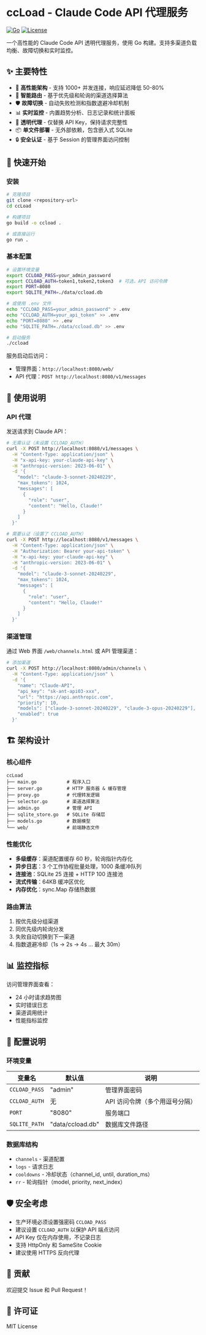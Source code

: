 # ccLoad - Claude Code API 代理服务

[![Go](https://img.shields.io/badge/Go-1.21+-00ADD8.svg)](https://golang.org)
[![License](https://img.shields.io/badge/License-MIT-blue.svg)](LICENSE)

一个高性能的 Claude Code API 透明代理服务，使用 Go 构建。支持多渠道负载均衡、故障切换和实时监控。

## ✨ 主要特性

- 🚀 **高性能架构** - 支持 1000+ 并发连接，响应延迟降低 50-80%
- 🔀 **智能路由** - 基于优先级和轮询的渠道选择算法
- 🛡️ **故障切换** - 自动失败检测和指数退避冷却机制
- 📊 **实时监控** - 内置趋势分析、日志记录和统计面板
- 🎯 **透明代理** - 仅替换 API Key，保持请求完整性
- 📦 **单文件部署** - 无外部依赖，包含嵌入式 SQLite
- 🔒 **安全认证** - 基于 Session 的管理界面访问控制

## 🚀 快速开始

### 安装

```bash
# 克隆项目
git clone <repository-url>
cd ccLoad

# 构建项目
go build -o ccload .

# 或直接运行
go run .
```

### 基本配置

```bash
# 设置环境变量
export CCLOAD_PASS=your_admin_password
export CCLOAD_AUTH=token1,token2,token3  # 可选，API 访问令牌
export PORT=8080
export SQLITE_PATH=./data/ccload.db

# 或使用 .env 文件
echo "CCLOAD_PASS=your_admin_password" > .env
echo "CCLOAD_AUTH=your_api_token" >> .env
echo "PORT=8080" >> .env
echo "SQLITE_PATH=./data/ccload.db" >> .env

# 启动服务
./ccload
```

服务启动后访问：
- 管理界面：`http://localhost:8080/web/`
- API 代理：`POST http://localhost:8080/v1/messages`

## 📖 使用说明

### API 代理

发送请求到 Claude API：

```bash
# 无需认证（未设置 CCLOAD_AUTH）
curl -X POST http://localhost:8080/v1/messages \
  -H "Content-Type: application/json" \
  -H "x-api-key: your-claude-api-key" \
  -H "anthropic-version: 2023-06-01" \
  -d '{
    "model": "claude-3-sonnet-20240229",
    "max_tokens": 1024,
    "messages": [
      {
        "role": "user",
        "content": "Hello, Claude!"
      }
    ]
  }'

# 需要认证（设置了 CCLOAD_AUTH）
curl -X POST http://localhost:8080/v1/messages \
  -H "Content-Type: application/json" \
  -H "Authorization: Bearer your-api-token" \
  -H "x-api-key: your-claude-api-key" \
  -H "anthropic-version: 2023-06-01" \
  -d '{
    "model": "claude-3-sonnet-20240229",
    "max_tokens": 1024,
    "messages": [
      {
        "role": "user",
        "content": "Hello, Claude!"
      }
    ]
  }'
```

### 渠道管理

通过 Web 界面 `/web/channels.html` 或 API 管理渠道：

```bash
# 添加渠道
curl -X POST http://localhost:8080/admin/channels \
  -H "Content-Type: application/json" \
  -d '{
    "name": "Claude-API",
    "api_key": "sk-ant-api03-xxx",
    "url": "https://api.anthropic.com",
    "priority": 10,
    "models": ["claude-3-sonnet-20240229", "claude-3-opus-20240229"],
    "enabled": true
  }'
```

## 🏗️ 架构设计

### 核心组件

```
ccLoad
├── main.go           # 程序入口
├── server.go         # HTTP 服务器 & 缓存管理
├── proxy.go          # 代理转发逻辑
├── selector.go       # 渠道选择算法
├── admin.go          # 管理 API
├── sqlite_store.go   # SQLite 存储层
├── models.go         # 数据模型
└── web/              # 前端静态文件
```

### 性能优化

- **多级缓存**：渠道配置缓存 60 秒，轮询指针内存化
- **异步日志**：3 个工作协程批量处理，1000 条缓冲队列
- **连接池**：SQLite 25 连接 + HTTP 100 连接池
- **流式传输**：64KB 缓冲区优化
- **内存优化**：sync.Map 存储热数据

### 路由算法

1. 按优先级分组渠道
2. 同优先级内轮询分发
3. 失败自动切换到下一渠道
4. 指数退避冷却（1s → 2s → 4s ... 最大 30m）

## 📊 监控指标

访问管理界面查看：
- 24 小时请求趋势图
- 实时错误日志
- 渠道调用统计
- 性能指标监控

## 🔧 配置说明

### 环境变量

| 变量名 | 默认值 | 说明 |
|--------|--------|------|
| `CCLOAD_PASS` | "admin" | 管理界面密码 |
| `CCLOAD_AUTH` | 无 | API 访问令牌（多个用逗号分隔） |
| `PORT` | "8080" | 服务端口 |
| `SQLITE_PATH` | "data/ccload.db" | 数据库文件路径 |

### 数据库结构

- `channels` - 渠道配置
- `logs` - 请求日志
- `cooldowns` - 冷却状态（channel_id, until, duration_ms）
- `rr` - 轮询指针（model, priority, next_index）

## 🛡️ 安全考虑

- 生产环境必须设置强密码 `CCLOAD_PASS`
- 建议设置 `CCLOAD_AUTH` 以保护 API 端点访问
- API Key 仅在内存使用，不记录日志
- 支持 HttpOnly 和 SameSite Cookie
- 建议使用 HTTPS 反向代理


## 🤝 贡献

欢迎提交 Issue 和 Pull Request！

## 📄 许可证

MIT License